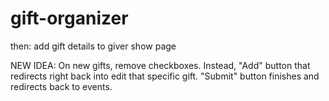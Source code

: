 # gift-organizer

then: add gift details to giver show page


NEW IDEA: On new gifts, remove checkboxes. Instead, "Add" button that redirects right back into edit that specific gift. "Submit" button finishes and redirects back to events.
